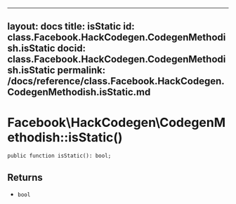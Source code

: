 
***

layout: docs
title: isStatic
id: class.Facebook.HackCodegen.CodegenMethodish.isStatic
docid: class.Facebook.HackCodegen.CodegenMethodish.isStatic
permalink: /docs/reference/class.Facebook.HackCodegen.CodegenMethodish.isStatic.md
---







# Facebook\\HackCodegen\\CodegenMethodish::isStatic()




``` Hack
public function isStatic(): bool;
```




## Returns




- ` bool `